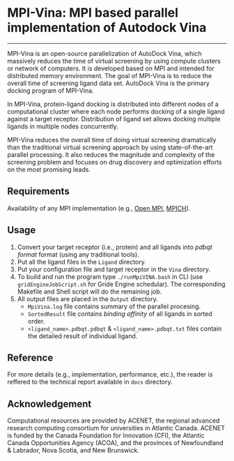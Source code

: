 # MPI-Vina: MPI based parallel implementation of Autodock Vina
--------------------------------------------------
MPI-Vina is an open-source parallelization of AutoDock Vina, which massively reduces the time of virtual screening by using compute clusters or network of computers. It is developed based on MPI and intended for distributed memory environment. The goal of MPI-Vina is to reduce the overall time of screening ligand data set. AutoDock Vina is the primary docking program of MPI-Vina.

In MPI-Vina, protein-ligand docking is distributed into different nodes of a computational cluster where each node performs docking of a single ligand against a target receptor. Distribution of ligand set allows docking multiple ligands in multiple nodes concurrently.

MPI-Vina reduces the overall time of doing virtual screening dramatically than the traditional virtual screening approach by using state-of-the-art parallel processing. It also reduces the magnitude and complexity of the screening problem and focuses on drug discovery and optimization efforts on the most promising leads. 

Requirements
------------
Availability of any MPI implementation (e.g., [Open MPI](http://www.open-mpi.org/), [MPICH](https://www.mpich.org/)).

Usage
-----
1. Convert your target receptor (i.e., protein) and all ligands into *pdbqt format* format (using any traditional tools).
2. Put all the ligand files in the `Ligand` directory.
3. Put your configuration file and target receptor in the `Vina` directory.
4. To build and run the program type `./runMpiVINA.bash` in CLI (use `gridEngineJobScript.sh` for Gride Engine schedular). The corresponding Makefile and Shell script will do the remaining job. 
5. All output files are placed in the `Output` directory.
     -  `MpiVina.log` file contains summary of the parallel procesing.
     -  `SortedResult` file contains *binding affinity* of all ligands in sorted order.
     -  `<ligand_name>.pdbqt.pdbqt` & `<ligand_name>.pdbqt.txt` files contain the detailed result of individual ligand.

Reference
---------
For more details (e.g., implementation, performance, etc.), the reader is reffered to the technical report available in `docs` directory.

Acknowledgement
---------------
Computational resources are provided by ACENET, the regional advanced research computing consortium for universities in Atlantic Canada. ACENET is funded by the Canada Foundation for Innovation (CFI), the Atlantic Canada Opportunities Agency (ACOA), and the provinces of Newfoundland & Labrador, Nova Scotia, and New Brunswick.
